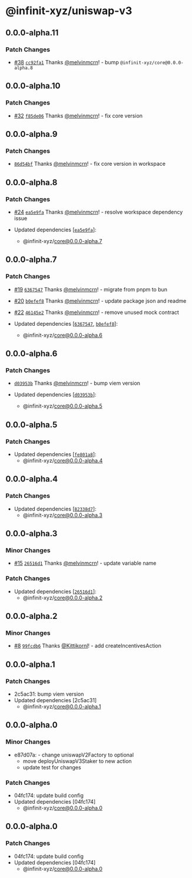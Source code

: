 # @infinit-xyz/uniswap-v3

## 0.0.0-alpha.11

### Patch Changes

- [#38](https://github.com/infinit-xyz/infinit-library/pull/38)
  [`cc92fa1`](https://github.com/infinit-xyz/infinit-library/commit/cc92fa13288982cc811359b242fb25d10ded0dc9) Thanks
  [@melvinmcrn](https://github.com/melvinmcrn)! - bump `@infinit-xyz/core@0.0.0-alpha.8`

## 0.0.0-alpha.10

### Patch Changes

- [#32](https://github.com/infinit-xyz/infinit-library/pull/32)
  [`f85de06`](https://github.com/infinit-xyz/infinit-library/commit/f85de06e08cb6a5bb4f11675f1dd4e74674007e7) Thanks
  [@melvinmcrn](https://github.com/melvinmcrn)! - fix core version

## 0.0.0-alpha.9

### Patch Changes

- [`86d54bf`](https://github.com/infinit-xyz/infinit-library/commit/86d54bfeeaa3391913ab9882cd0ac99b264f5d71) Thanks
  [@melvinmcrn](https://github.com/melvinmcrn)! - fix core version in workspace

## 0.0.0-alpha.8

### Patch Changes

- [#24](https://github.com/infinit-xyz/infinit-library/pull/24)
  [`ea5e9fa`](https://github.com/infinit-xyz/infinit-library/commit/ea5e9fac2c1a172acb6ef4d9abdd7b054ecacf98) Thanks
  [@melvinmcrn](https://github.com/melvinmcrn)! - resolve workspace dependency issue

- Updated dependencies [[`ea5e9fa`](https://github.com/infinit-xyz/infinit-library/commit/ea5e9fac2c1a172acb6ef4d9abdd7b054ecacf98)]:
  - @infinit-xyz/core@0.0.0-alpha.7

## 0.0.0-alpha.7

### Patch Changes

- [#19](https://github.com/infinit-xyz/infinit-library/pull/19)
  [`6367547`](https://github.com/infinit-xyz/infinit-library/commit/6367547f5359baadd8eff39bcf390e011bed0c77) Thanks
  [@melvinmcrn](https://github.com/melvinmcrn)! - migrate from pnpm to bun

- [#20](https://github.com/infinit-xyz/infinit-library/pull/20)
  [`b0efef8`](https://github.com/infinit-xyz/infinit-library/commit/b0efef838c860eefd6a19565dde5e1ac60497501) Thanks
  [@melvinmcrn](https://github.com/melvinmcrn)! - update package json and readme

- [#22](https://github.com/infinit-xyz/infinit-library/pull/22)
  [`46145e2`](https://github.com/infinit-xyz/infinit-library/commit/46145e269f5f03dc384716243b320f3e2278600f) Thanks
  [@melvinmcrn](https://github.com/melvinmcrn)! - remove unused mock contract

- Updated dependencies [[`6367547`](https://github.com/infinit-xyz/infinit-library/commit/6367547f5359baadd8eff39bcf390e011bed0c77),
  [`b0efef8`](https://github.com/infinit-xyz/infinit-library/commit/b0efef838c860eefd6a19565dde5e1ac60497501)]:
  - @infinit-xyz/core@0.0.0-alpha.6

## 0.0.0-alpha.6

### Patch Changes

- [`d03953b`](https://github.com/infinit-xyz/infinit-library/commit/d03953b83232b1625782a3dca94801bd3c2d1fb8) Thanks
  [@melvinmcrn](https://github.com/melvinmcrn)! - bump viem version

- Updated dependencies [[`d03953b`](https://github.com/infinit-xyz/infinit-library/commit/d03953b83232b1625782a3dca94801bd3c2d1fb8)]:
  - @infinit-xyz/core@0.0.0-alpha.5

## 0.0.0-alpha.5

### Patch Changes

- Updated dependencies [[`fe801a8`](https://github.com/infinit-xyz/infinit-library/commit/fe801a8accf1403764a6831c71a85ae7885276f8)]:
  - @infinit-xyz/core@0.0.0-alpha.4

## 0.0.0-alpha.4

### Patch Changes

- Updated dependencies [[`82338d7`](https://github.com/infinit-xyz/infinit-library/commit/82338d7040567e936845efc3141a2139f4d8065f)]:
  - @infinit-xyz/core@0.0.0-alpha.3

## 0.0.0-alpha.3

### Minor Changes

- [#15](https://github.com/infinit-xyz/infinit-library/pull/15)
  [`26516d1`](https://github.com/infinit-xyz/infinit-library/commit/26516d17b011bdbbd7de1f231a711f01a17d7630) Thanks
  [@melvinmcrn](https://github.com/melvinmcrn)! - update variable name

### Patch Changes

- Updated dependencies [[`26516d1`](https://github.com/infinit-xyz/infinit-library/commit/26516d17b011bdbbd7de1f231a711f01a17d7630)]:
  - @infinit-xyz/core@0.0.0-alpha.2

## 0.0.0-alpha.2

### Minor Changes

- [#8](https://github.com/infinit-xyz/infinit-library/pull/8)
  [`99fcdb6`](https://github.com/infinit-xyz/infinit-library/commit/99fcdb697327237f69d7b0792348bdbdee90228d) Thanks
  [@Kittikornl](https://github.com/Kittikornl)! - add createIncentivesAction

## 0.0.0-alpha.1

### Patch Changes

- 2c5ac31: bump viem version
- Updated dependencies [2c5ac31]
  - @infinit-xyz/core@0.0.0-alpha.1

## 0.0.0-alpha.0

### Minor Changes

- e87d07a: - change uniswapV2Factory to optional
  - move deployUniswapV3Staker to new action
  - update test for changes

### Patch Changes

- 04fc174: update build config
- Updated dependencies [04fc174]
  - @infinit-xyz/core@0.0.0-alpha.0

## 0.0.0-alpha.0

### Patch Changes

- 04fc174: update build config
- Updated dependencies [04fc174]
  - @infinit-xyz/core@0.0.0-alpha.0

